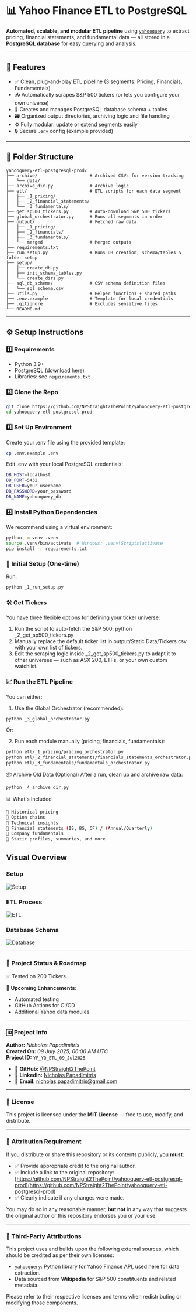 # 📊 Yahoo Finance ETL to PostgreSQL

**Automated, scalable, and modular ETL pipeline** using [`yahooquery`](https://github.com/dpguthrie/yahooquery) to extract pricing, financial statements, and fundamental data — all stored in a **PostgreSQL database** for easy querying and analysis.

---

## 🚀 Features

- ✅ Clean, plug-and-play ETL pipeline (3 segments: Pricing, Financials, Fundamentals)
- 📥 Automatically scrapes S&P 500 tickers (or lets you configure your own universe)
- 🧱 Creates and manages PostgreSQL database schema + tables
- 🗃️ Organized output directories, archiving logic and file handling
- ⚙️ Fully modular: update or extend segments easily
- 🔒 Secure `.env` config (example provided)

---

## 📁 Folder Structure

```text
yahooquery-etl-postgresql-prod/
├── archive/                    # Archived CSVs for version tracking
│   └── data/
├── archive_dir.py              # Archive logic
├── etl/                        # ETL scripts for each data segment
│   ├── _1_pricing/
│   ├── _2_financial_statements/
│   └── _3_fundamentals/                   
├── get_sp500_tickers.py        # Auto-download S&P 500 tickers
├── global_orchestrator.py      # Runs all segments in order
├── output/                     # Fetched raw data
│   ├── _1_pricing/
│   ├── _2_financials/
│   ├── _3_fundamentals/
│   └── merged                  # Merged outputs
├── requirements.txt
├── run_setup.py                # Runs DB creation, schema/tables & folder setup
├── setup/                     
│   ├── create_db.py
│   ├── init_schema_tables.py
│   └── create_dirs.py
├── sql_db_schema/              # CSV schema definition files
│   └── sql_schema.csv
├── utils.py                    # Helper functions + shared paths
├── .env.example                # Template for local credentials
├── .gitignore                  # Excludes sensitive files
└── README.md
```

---

## ⚙️ Setup Instructions

### 1️⃣ Requirements

- Python 3.9+
- PostgreSQL (download [here](https://www.postgresql.org/download/))
- Libraries: see `requirements.txt`

### 2️⃣ Clone the Repo

```bash
git clone https://github.com/NPStraight2ThePoint/yahooquery-etl-postgresql-prod.git
cd yahooquery-etl-postgresql-prod
```

### 3️⃣ Set Up Environment

Create your .env file using the provided template:
```bash
cp .env.example .env
```
Edit .env with your local PostgreSQL credentials:
```bash
DB_HOST=localhost
DB_PORT=5432
DB_USER=your_username
DB_PASSWORD=your_password
DB_NAME=yahooquery_db
```
### 4️⃣ Install Python Dependencies

We recommend using a virtual environment:
```bash
python -m venv .venv
source .venv/bin/activate  # Windows: .venv\Scripts\activate
pip install -r requirements.txt
```

### 🧱 Initial Setup (One-time)

Run:
```bash
python _1_run_setup.py
```
### 🛠️ Get Tickers
You have three flexible options for defining your ticker universe:

1. Run the script to auto-fetch the S&P 500: python _2_get_sp500_tickers.py
2. Manually replace the default ticker list in output/Static Data/Tickers.csv with your own list of tickers.
3. Edit the scraping logic inside _2_get_sp500_tickers.py
   to adapt it to other universes — such as ASX 200, ETFs, or your own custom watchlist.

### 📈 Run the ETL Pipeline

You can either:

1. Use the Global Orchestrator (recommended):
```bash
python _3_global_orchestrator.py
```

Or:

2. Run each module manually (pricing, financials, fundamentals):

```bash
python etl/_1_pricing/pricing_orchestrator.py
python etl/_2_financial_statements/financials_statements_orchestrator.py
python etl/_3_fundamentals/fundamentals_orchestrator.py
```

📦 Archive Old Data (Optional)
After a run, clean up and archive raw data:

```bash
python _4_archive_dir.py
```

📊 What's Included
```bash
📁 Historical pricing
📁 Option chains
📁 Technical insights
📁 Financial statements (IS, BS, CF) / (Annual/Quarterly)
📁 Company fundamentals
📁 Static profiles, summaries, and more
```
## Visual Overview

### Setup
![Setup](https://raw.githubusercontent.com/NPStraight2ThePoint/yahooquery-etl-postgresql-prod/main/visuals/setup.png)

### ETL Process
![ETL](https://raw.githubusercontent.com/NPStraight2ThePoint/yahooquery-etl-postgresql-prod/main/visuals/ETL.png)

### Database Schema
![Database](https://raw.githubusercontent.com/NPStraight2ThePoint/yahooquery-etl-postgresql-prod/main/visuals/Database.png)

---

### 🧪 Project Status & Roadmap

✅ Tested on 200 Tickers.

📌 **Upcoming Enhancements**:
- Automated testing
- GitHub Actions for CI/CD
- Additional Yahoo data modules

---

### 🆔 Project Info

**Author:** *Nicholas Papadimitris*  
**Created On:** *09 July 2025, 06:00 AM UTC*  
**Project ID:** `YF_YQ_ETL_09_Jul2025`

- 🐙 **GitHub:** [@NPStraight2ThePoint](https://github.com/NPStraight2ThePoint)  
- 💼 **LinkedIn:** [Nicholas Papadimitris](https://www.linkedin.com/in/nicholas-papadimitris/)  
- 📧 **Email:** nicholas.papadimitris@gmail.com  

---

### 📄 License

This project is licensed under the **MIT License** — free to use, modify, and distribute.

---

### 🙏 Attribution Requirement

If you distribute or share this repository or its contents publicly, you **must**:

- ✅ Provide appropriate credit to the original author.
- ✅ Include a link to the original repository:  
  [https://github.com/NPStraight2ThePoint/yahooquery-etl-postgresql-prod](https://github.com/NPStraight2ThePoint/yahooquery-etl-postgresql-prod)
- ✅ Clearly indicate if any changes were made.

You may do so in any reasonable manner, **but not** in any way that suggests the original author or this repository endorses you or your use.

---

### 📢 Third-Party Attributions

This project uses and builds upon the following external sources, which should be credited as per their own licenses:

- [`yahooquery`](https://github.com/dpguthrie/yahooquery): Python library for Yahoo Finance API, used here for data extraction.
- Data sourced from **Wikipedia** for S&P 500 constituents and related metadata.

Please refer to their respective licenses and terms when redistributing or modifying those components.








